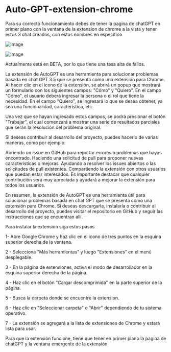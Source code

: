 # Auto-GPT-extension-chrome


Para su correcto funcionamiento debes de tener la pagina de chatGPT en primer plano con la ventana de la extension de chrome a la vista y tener estos 3 chat creados, con estos nombres en especifico

![image](https://user-images.githubusercontent.com/32722140/232927241-8cf866a5-8fa9-4b18-a658-d6fb3d9ff045.png)

![image](https://user-images.githubusercontent.com/32722140/235149798-e3c612c5-e8c9-4b9c-851b-4af6527b5db8.png)


Actualmente está en BETA, por lo que tiene una tasa alta de fallos.

La extensión de AutoGPT es una herramienta para solucionar problemas basada en chat GPT 3.5 que se presenta como una extensión para Chrome. Al hacer clic en el icono de la extensión, se abrirá un popup que mostrará un formulario con los siguientes campos: "Cómo" y "Quiero". En el campo "Cómo", el usuario deberá ingresar la persona o el rol que tiene la necesidad. En el campo "Quiero", se ingresará lo que se desea obtener, ya sea una funcionalidad, característica, etc.

Una vez que se hayan ingresado estos campos, se podrá presionar el botón "Trabajar", el cual comenzará a mostrar una serie de resultados parciales que serán la resolución del problema original.



Si deseas contribuir al desarrollo del proyecto, puedes hacerlo de varias maneras, como por ejemplo:

Abriendo un issue en GitHub para reportar errores o problemas que hayas encontrado.
Haciendo una solicitud de pull para proponer nuevas características o mejoras.
Ayudando a resolver los issues abiertos o las solicitudes de pull existentes.
Compartiendo la extensión con otros usuarios que puedan estar interesados.
Es importante destacar que cualquier contribución será muy apreciada y ayudará a mejorar la extensión para todos los usuarios.

En resumen, la extensión de AutoGPT es una herramienta útil para solucionar problemas basada en chat GPT que se presenta como una extensión para Chrome. Si deseas descargarla, instalarla o contribuir al desarrollo del proyecto, puedes visitar el repositorio en GitHub y seguir las instrucciones que se encuentran allí.




Para instalar la extension siga estos pasos

1- Abre Google Chrome y haz clic en el icono de tres puntos en la esquina superior derecha de la ventana.

2 - Selecciona "Más herramientas" y luego "Extensiones" en el menú desplegable.

3 - En la página de extensiones, activa el modo de desarrollador en la esquina superior derecha de la página.

4 - Haz clic en el botón "Cargar descomprimida" en la parte superior de la página.

5 - Busca la carpeta donde se encuentre la extension.

6 - Haz clic en "Seleccionar carpeta" o "Abrir" dependiendo de tu sistema operativo.

7 - La extensión se agregará a la lista de extensiones de Chrome y estará lista para usar.

Para que la extensión funcione, tiene que tener en primer plano la pagina de chatGPT y la ventana emergente de la extensión






